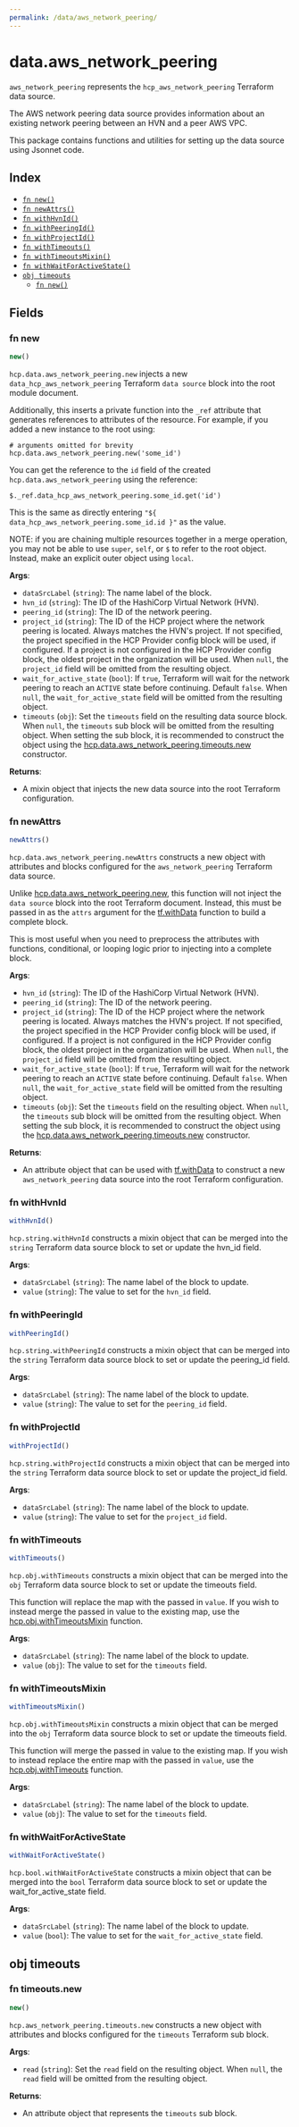 ```yaml
---
permalink: /data/aws_network_peering/
---
```


# data.aws_network_peering

`aws_network_peering` represents the `hcp_aws_network_peering` Terraform data source.

The AWS network peering data source provides information about an existing network peering between an HVN and a peer AWS VPC.

This package contains functions and utilities for setting up the data source using Jsonnet code.


## Index

* [`fn new()`](#fn-new)
* [`fn newAttrs()`](#fn-newattrs)
* [`fn withHvnId()`](#fn-withhvnid)
* [`fn withPeeringId()`](#fn-withpeeringid)
* [`fn withProjectId()`](#fn-withprojectid)
* [`fn withTimeouts()`](#fn-withtimeouts)
* [`fn withTimeoutsMixin()`](#fn-withtimeoutsmixin)
* [`fn withWaitForActiveState()`](#fn-withwaitforactivestate)
* [`obj timeouts`](#obj-timeouts)
  * [`fn new()`](#fn-timeoutsnew)

## Fields

### fn new

```ts
new()
```


`hcp.data.aws_network_peering.new` injects a new `data_hcp_aws_network_peering` Terraform `data source`
block into the root module document.

Additionally, this inserts a private function into the `_ref` attribute that generates references to attributes of the
resource. For example, if you added a new instance to the root using:

    # arguments omitted for brevity
    hcp.data.aws_network_peering.new('some_id')

You can get the reference to the `id` field of the created `hcp.data.aws_network_peering` using the reference:

    $._ref.data_hcp_aws_network_peering.some_id.get('id')

This is the same as directly entering `"${ data_hcp_aws_network_peering.some_id.id }"` as the value.

NOTE: if you are chaining multiple resources together in a merge operation, you may not be able to use `super`, `self`,
or `$` to refer to the root object. Instead, make an explicit outer object using `local`.

**Args**:
  - `dataSrcLabel` (`string`): The name label of the block.
  - `hvn_id` (`string`): The ID of the HashiCorp Virtual Network (HVN).
  - `peering_id` (`string`): The ID of the network peering.
  - `project_id` (`string`): 
The ID of the HCP project where the network peering is located. Always matches the HVN&#39;s project.
If not specified, the project specified in the HCP Provider config block will be used, if configured.
If a project is not configured in the HCP Provider config block, the oldest project in the organization will be used. When `null`, the `project_id` field will be omitted from the resulting object.
  - `wait_for_active_state` (`bool`): If `true`, Terraform will wait for the network peering to reach an `ACTIVE` state before continuing. Default `false`. When `null`, the `wait_for_active_state` field will be omitted from the resulting object.
  - `timeouts` (`obj`): Set the `timeouts` field on the resulting data source block. When `null`, the `timeouts` sub block will be omitted from the resulting object. When setting the sub block, it is recommended to construct the object using the [hcp.data.aws_network_peering.timeouts.new](#fn-timeoutsnew) constructor.

**Returns**:
- A mixin object that injects the new data source into the root Terraform configuration.


### fn newAttrs

```ts
newAttrs()
```


`hcp.data.aws_network_peering.newAttrs` constructs a new object with attributes and blocks configured for the `aws_network_peering`
Terraform data source.

Unlike [hcp.data.aws_network_peering.new](#fn-new), this function will not inject the `data source`
block into the root Terraform document. Instead, this must be passed in as the `attrs` argument for the
[tf.withData](https://github.com/tf-libsonnet/core/tree/main/docs#fn-withdata) function to build a complete block.

This is most useful when you need to preprocess the attributes with functions, conditional, or looping logic prior to
injecting into a complete block.

**Args**:
  - `hvn_id` (`string`): The ID of the HashiCorp Virtual Network (HVN).
  - `peering_id` (`string`): The ID of the network peering.
  - `project_id` (`string`): 
The ID of the HCP project where the network peering is located. Always matches the HVN&#39;s project.
If not specified, the project specified in the HCP Provider config block will be used, if configured.
If a project is not configured in the HCP Provider config block, the oldest project in the organization will be used. When `null`, the `project_id` field will be omitted from the resulting object.
  - `wait_for_active_state` (`bool`): If `true`, Terraform will wait for the network peering to reach an `ACTIVE` state before continuing. Default `false`. When `null`, the `wait_for_active_state` field will be omitted from the resulting object.
  - `timeouts` (`obj`): Set the `timeouts` field on the resulting object. When `null`, the `timeouts` sub block will be omitted from the resulting object. When setting the sub block, it is recommended to construct the object using the [hcp.data.aws_network_peering.timeouts.new](#fn-timeoutsnew) constructor.

**Returns**:
  - An attribute object that can be used with [tf.withData](https://github.com/tf-libsonnet/core/tree/main/docs#fn-withdata) to construct a new `aws_network_peering` data source into the root Terraform configuration.


### fn withHvnId

```ts
withHvnId()
```

`hcp.string.withHvnId` constructs a mixin object that can be merged into the `string`
Terraform data source block to set or update the hvn_id field.



**Args**:
  - `dataSrcLabel` (`string`): The name label of the block to update.
  - `value` (`string`): The value to set for the `hvn_id` field.


### fn withPeeringId

```ts
withPeeringId()
```

`hcp.string.withPeeringId` constructs a mixin object that can be merged into the `string`
Terraform data source block to set or update the peering_id field.



**Args**:
  - `dataSrcLabel` (`string`): The name label of the block to update.
  - `value` (`string`): The value to set for the `peering_id` field.


### fn withProjectId

```ts
withProjectId()
```

`hcp.string.withProjectId` constructs a mixin object that can be merged into the `string`
Terraform data source block to set or update the project_id field.



**Args**:
  - `dataSrcLabel` (`string`): The name label of the block to update.
  - `value` (`string`): The value to set for the `project_id` field.


### fn withTimeouts

```ts
withTimeouts()
```

`hcp.obj.withTimeouts` constructs a mixin object that can be merged into the `obj`
Terraform data source block to set or update the timeouts field.

This function will replace the map with the passed in `value`. If you wish to instead merge the
passed in value to the existing map, use the [hcp.obj.withTimeoutsMixin](TODO) function.

**Args**:
  - `dataSrcLabel` (`string`): The name label of the block to update.
  - `value` (`obj`): The value to set for the `timeouts` field.


### fn withTimeoutsMixin

```ts
withTimeoutsMixin()
```

`hcp.obj.withTimeoutsMixin` constructs a mixin object that can be merged into the `obj`
Terraform data source block to set or update the timeouts field.

This function will merge the passed in value to the existing map. If you wish
to instead replace the entire map with the passed in `value`, use the [hcp.obj.withTimeouts](TODO)
function.


**Args**:
  - `dataSrcLabel` (`string`): The name label of the block to update.
  - `value` (`obj`): The value to set for the `timeouts` field.


### fn withWaitForActiveState

```ts
withWaitForActiveState()
```

`hcp.bool.withWaitForActiveState` constructs a mixin object that can be merged into the `bool`
Terraform data source block to set or update the wait_for_active_state field.



**Args**:
  - `dataSrcLabel` (`string`): The name label of the block to update.
  - `value` (`bool`): The value to set for the `wait_for_active_state` field.


## obj timeouts



### fn timeouts.new

```ts
new()
```


`hcp.aws_network_peering.timeouts.new` constructs a new object with attributes and blocks configured for the `timeouts`
Terraform sub block.



**Args**:
  - `read` (`string`): Set the `read` field on the resulting object. When `null`, the `read` field will be omitted from the resulting object.

**Returns**:
  - An attribute object that represents the `timeouts` sub block.
